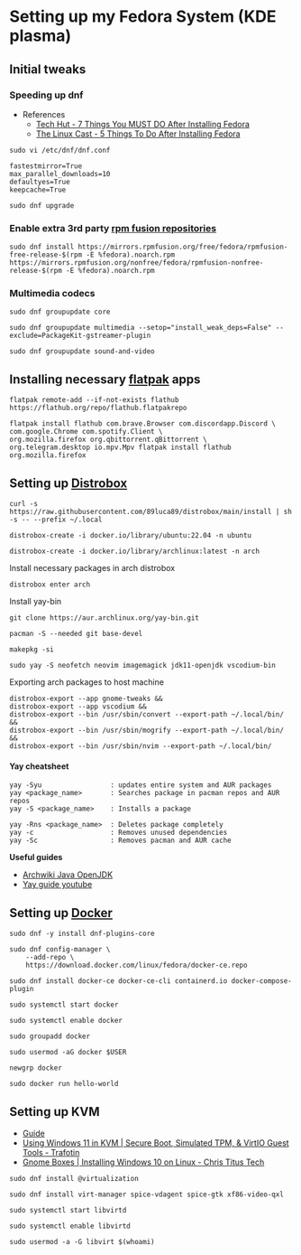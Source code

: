 # Setting up my Fedora System (KDE plasma)

## Initial tweaks

### Speeding up dnf

- References
  - [Tech Hut - 7 Things You MUST DO After Installing Fedora](https://youtu.be/RrRpXs2pkzg)
  - [The Linux Cast - 5 Things To Do After Installing Fedora](https://youtu.be/DEAzqHz9LPs)

```
sudo vi /etc/dnf/dnf.conf
```

```
fastestmirror=True
max_parallel_downloads=10
defaultyes=True
keepcache=True
```

```
sudo dnf upgrade
```

### Enable extra 3rd party [rpm fusion repositories](https://rpmfusion.org/Configuration)
```
sudo dnf install https://mirrors.rpmfusion.org/free/fedora/rpmfusion-free-release-$(rpm -E %fedora).noarch.rpm https://mirrors.rpmfusion.org/nonfree/fedora/rpmfusion-nonfree-release-$(rpm -E %fedora).noarch.rpm
```

### Multimedia codecs
```
sudo dnf groupupdate core
```
```
sudo dnf groupupdate multimedia --setop="install_weak_deps=False" --exclude=PackageKit-gstreamer-plugin
```
```
sudo dnf groupupdate sound-and-video
```

## Installing necessary [flatpak](https://flatpak.org/setup/Fedora) apps
```
flatpak remote-add --if-not-exists flathub https://flathub.org/repo/flathub.flatpakrepo
```

```
flatpak install flathub com.brave.Browser com.discordapp.Discord \
com.google.Chrome com.spotify.Client \
org.mozilla.firefox org.qbittorrent.qBittorrent \
org.telegram.desktop io.mpv.Mpv flatpak install flathub org.mozilla.firefox
```

## Setting up [Distrobox](https://github.com/89luca89/distrobox) 
```
curl -s https://raw.githubusercontent.com/89luca89/distrobox/main/install | sh -s -- --prefix ~/.local
```

```
distrobox-create -i docker.io/library/ubuntu:22.04 -n ubuntu
```

```
distrobox-create -i docker.io/library/archlinux:latest -n arch
```

Install necessary packages in arch distrobox
```
distrobox enter arch
```

Install yay-bin
```
git clone https://aur.archlinux.org/yay-bin.git
```
```
pacman -S --needed git base-devel
```
```
makepkg -si
```
```
sudo yay -S neofetch neovim imagemagick jdk11-openjdk vscodium-bin
```

Exporting arch packages to host machine
```
distrobox-export --app gnome-tweaks &&
distrobox-export --app vscodium &&
distrobox-export --bin /usr/sbin/convert --export-path ~/.local/bin/ &&
distrobox-export --bin /usr/sbin/mogrify --export-path ~/.local/bin/ &&
distrobox-export --bin /usr/sbin/nvim --export-path ~/.local/bin/
```

#### Yay cheatsheet
```
yay -Syu                 : updates entire system and AUR packages
yay <package_name>       : Searches package in pacman repos and AUR repos
yay -S <package_name>    : Installs a package

yay -Rns <package_name>  : Deletes package completely
yay -c                   : Removes unused dependencies
yay -Sc                  : Removes pacman and AUR cache
```

**Useful guides**
- [Archwiki Java OpenJDK](https://wiki.archlinux.org/title/java)
- [Yay guide youtube](https://youtu.be/NzNuFN9hqjI)

## Setting up [Docker](https://docs.docker.com/engine/install/fedora/)
```
sudo dnf -y install dnf-plugins-core
```

```
sudo dnf config-manager \
    --add-repo \
    https://download.docker.com/linux/fedora/docker-ce.repo
```

```
sudo dnf install docker-ce docker-ce-cli containerd.io docker-compose-plugin
```

```
sudo systemctl start docker
```
```
sudo systemctl enable docker
```

```
sudo groupadd docker
```
```
sudo usermod -aG docker $USER
```
```
newgrp docker
```

```
sudo docker run hello-world
```


## Setting up KVM 
- [Guide](https://fedoramagazine.org/full-virtualization-system-on-fedora-workstation-30/)
- [Using Windows 11 in KVM | Secure Boot, Simulated TPM, & VirtIO Guest Tools - Trafotin](https://youtu.be/i-OHcENVMG0)
- [Gnome Boxes | Installing Windows 10 on Linux - Chris Titus Tech](https://youtu.be/c1c5wiQhgZU)

```
sudo dnf install @virtualization
```
```
sudo dnf install virt-manager spice-vdagent spice-gtk xf86-video-qxl
```
```
sudo systemctl start libvirtd
```
```
sudo systemctl enable libvirtd
```
```
sudo usermod -a -G libvirt $(whoami)
```
